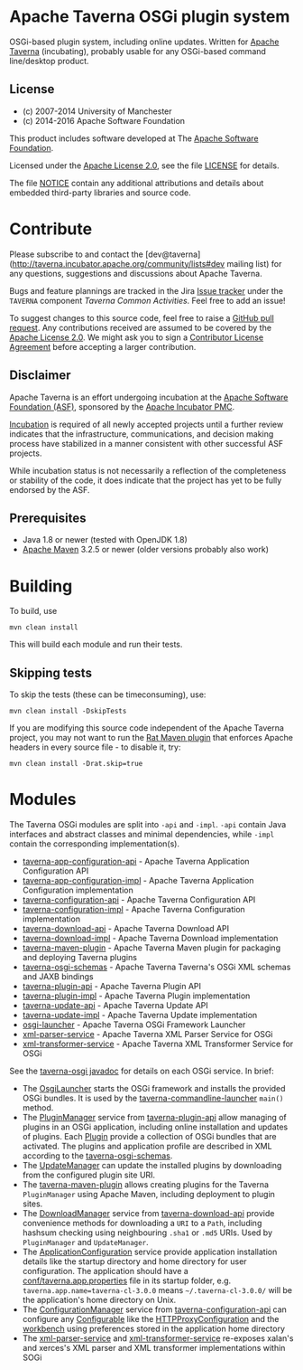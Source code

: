 <!--
   Licensed to the Apache Software Foundation (ASF) under one or more
   contributor license agreements.  See the NOTICE file distributed with
   this work for additional information regarding copyright ownership.
   The ASF licenses this file to You under the Apache License, Version 2.0
   (the "License"); you may not use this file except in compliance with
   the License.  You may obtain a copy of the License at

       http://www.apache.org/licenses/LICENSE-2.0

   Unless required by applicable law or agreed to in writing, software
   distributed under the License is distributed on an "AS IS" BASIS,
   WITHOUT WARRANTIES OR CONDITIONS OF ANY KIND, either express or implied.
   See the License for the specific language governing permissions and
   limitations under the License.
-->

# Apache Taverna OSGi plugin system

OSGi-based plugin system, including online updates. Written for
[Apache Taverna](http://taverna.incubator.apache.org/) (incubating),
probably usable for any OSGi-based command line/desktop product.


## License

* (c) 2007-2014 University of Manchester
* (c) 2014-2016 Apache Software Foundation

This product includes software developed at The [Apache Software
Foundation](http://www.apache.org/).

Licensed under the
[Apache License 2.0](https://www.apache.org/licenses/LICENSE-2.0), see the file
[LICENSE](LICENSE) for details.

The file [NOTICE](NOTICE) contain any additional attributions and
details about embedded third-party libraries and source code.


# Contribute

Please subscribe to and contact the
[dev@taverna](http://taverna.incubator.apache.org/community/lists#dev mailing list)
for any questions, suggestions and discussions about
Apache Taverna.

Bugs and feature plannings are tracked in the Jira
[Issue tracker](https://issues.apache.org/jira/browse/TAVERNA/component/12326811)
under the `TAVERNA` component _Taverna Common Activities_. Feel free
to add an issue!

To suggest changes to this source code, feel free to raise a
[GitHub pull request](https://github.com/apache/incubator-taverna-osgi/pulls).
Any contributions received are assumed to be covered by the [Apache License
2.0](https://www.apache.org/licenses/LICENSE-2.0). We might ask you
to sign a [Contributor License Agreement](https://www.apache.org/licenses/#clas)
before accepting a larger contribution.


## Disclaimer

Apache Taverna is an effort undergoing incubation at the
[Apache Software Foundation (ASF)](http://www.apache.org/),
sponsored by the [Apache Incubator PMC](http://incubator.apache.org/).

[Incubation](http://incubator.apache.org/incubation/Process_Description.html)
is required of all newly accepted projects until a further review
indicates that the infrastructure, communications, and decision making process
have stabilized in a manner consistent with other successful ASF projects.

While incubation status is not necessarily a reflection of the completeness
or stability of the code, it does indicate that the project has yet to be
fully endorsed by the ASF.



## Prerequisites

* Java 1.8 or newer (tested with OpenJDK 1.8)
* [Apache Maven](https://maven.apache.org/download.html) 3.2.5 or newer (older
  versions probably also work)


# Building

To build, use

    mvn clean install

This will build each module and run their tests.


## Skipping tests

To skip the tests (these can be timeconsuming), use:

    mvn clean install -DskipTests


If you are modifying this source code independent of the
Apache Taverna project, you may not want to run the
[Rat Maven plugin](https://creadur.apache.org/rat/apache-rat-plugin/)
that enforces Apache headers in every source file - to disable it, try:

    mvn clean install -Drat.skip=true

# Modules

The Taverna OSGi modules are split into `-api` and `-impl`. `-api` contain
Java interfaces and abstract classes and minimal dependencies, while `-impl`
contain the corresponding implementation(s).

* [taverna-app-configuration-api](taverna-app-configuration-api/) - Apache Taverna Application Configuration API
* [taverna-app-configuration-impl](taverna-app-configuration-impl/) - Apache Taverna Application Configuration implementation
* [taverna-configuration-api](taverna-configuration-api/) - Apache Taverna Configuration API
* [taverna-configuration-impl](taverna-configuration-impl/) - Apache Taverna Configuration implementation
* [taverna-download-api](taverna-download-api/) - Apache Taverna Download API
* [taverna-download-impl](taverna-download-impl/) - Apache Taverna Download implementation
* [taverna-maven-plugin](taverna-maven-plugin/) - Apache Taverna Maven plugin for packaging and deploying Taverna plugins
* [taverna-osgi-schemas](taverna-osgi-schemas/) - Apache Taverna Taverna's OSGi XML schemas and JAXB bindings
* [taverna-plugin-api](taverna-plugin-api/) - Apache Taverna Plugin API
* [taverna-plugin-impl](taverna-plugin-impl/) - Apache Taverna Plugin implementation
* [taverna-update-api](taverna-update-api/) - Apache Taverna Update API
* [taverna-update-impl](taverna-update-impl/) - Apache Taverna Update implementation
* [osgi-launcher](osgi-launcher/) - Apache Taverna OSGi Framework Launcher
* [xml-parser-service](xml-parser-service/) - Apache Taverna XML Parser Service for OSGi
* [xml-transformer-service](xml-transformer-service/) - Apache Taverna XML Transformer Service for OSGi

See the [taverna-osgi javadoc](http://taverna.incubator.apache.org/javadoc/taverna-osgi/)
for details on each OSGi service. In brief:

* The [OsgiLauncher](http://taverna.incubator.apache.org/javadoc/taverna-osgi/org/apache/taverna/osgilauncher/OsgiLauncher.html)
  starts the OSGi framework and installs the provided OSGi bundles. It is used by the
  [taverna-commandline-launcher](https://github.com/apache/incubator-taverna-commandline/blob/master/taverna-commandline-launcher/src/main/java/org/apache/taverna/commandline/TavernaCommandLine.java#L64)
  `main()` method.
* The [PluginManager](http://taverna.incubator.apache.org/javadoc/taverna-osgi/org/apache/taverna/plugin/PluginManager.html) service
  from [taverna-plugin-api](taverna-plugin-api/)
  allow managing of
  plugins in an OSGi application, including online installation and updates of plugins. Each
  [Plugin](http://taverna.incubator.apache.org/javadoc/taverna-osgi/org/apache/taverna/plugin/Plugin.html) provide a collection
  of OSGi bundles that are activated. The plugins and application profile are described in XML according to the
  [taverna-osgi-schemas](taverna-osgi-schemas/src/main/resources).
* The [UpdateManager](http://taverna.incubator.apache.org/javadoc/taverna-osgi/org/apache/taverna/update/UpdateManager.html)
  can update the installed plugins by downloading from the configured plugin site URI.
* The [taverna-maven-plugin](taverna-maven-plugin/)   allows creating plugins for the Taverna `PluginManager`
  using Apache Maven, including deployment to plugin sites.
* The [DownloadManager](http://taverna.incubator.apache.org/javadoc/taverna-osgi/org/apache/taverna/download/DownloadManager.html)
  service from [taverna-download-api](taverna-download-api/) provide convenience methods for downloading a `URI`
  to a `Path`, including hashsum checking using neighbouring `.sha1` or `.md5` URIs. Used by `PluginManager` and `UpdateManager`.
* The [ApplicationConfiguration](http://taverna.incubator.apache.org/javadoc/taverna-osgi/org/apache/taverna/configuration/app/ApplicationConfiguration.html)
  service provide application installation details  like the startup directory and home directory for user configuration. The application should have a [conf/taverna.app.properties](https://github.com/apache/incubator-taverna-commandline/blob/master/taverna-commandline-product/src/main/etc/conf/taverna.app.properties)
  file in its startup folder, e.g. `taverna.app.name=taverna-cl-3.0.0` means `~/.taverna-cl-3.0.0/` will be the
  application's home directory on Unix.
* The [ConfigurationManager](http://taverna.incubator.apache.org/javadoc/taverna-osgi/org/apache/taverna/configuration/ConfigurationManager.html)
  service from [taverna-configuration-api](taverna-configuration-api/) can configure any
  [Configurable](http://taverna.incubator.apache.org/javadoc/taverna-osgi/org/apache/taverna/configuration/Configurable.html)
  like the [HTTPProxyConfiguration](http://taverna.incubator.apache.org/javadoc/taverna-osgi/org/apache/taverna/configuration/proxy/HttpProxyConfiguration.html)
  and the [workbench](https://github.com/apache/incubator-taverna-workbench/blob/master/taverna-configuration-api/src/main/java/org/apache/taverna/workbench/configuration/workbench/WorkbenchConfiguration.java)
  using preferences stored in the application home directory  
* The [xml-parser-service](xml-parser-service/)  and [xml-transformer-service](xml-transformer-service/)
  re-exposes xalan's and xerces's XML parser and XML transformer implementations within SOGi
